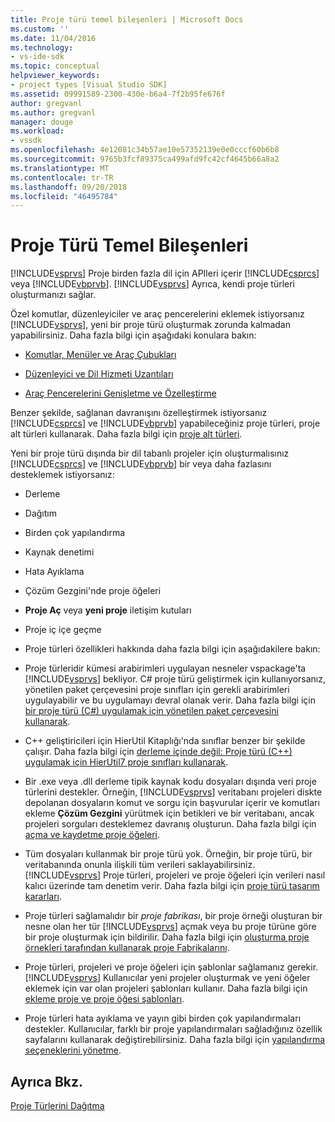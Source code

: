 ```yaml
---
title: Proje türü temel bileşenleri | Microsoft Docs
ms.custom: ''
ms.date: 11/04/2016
ms.technology:
- vs-ide-sdk
ms.topic: conceptual
helpviewer_keywords:
- project types [Visual Studio SDK]
ms.assetid: 09991589-2300-430e-b6a4-7f2b95fe676f
author: gregvanl
ms.author: gregvanl
manager: douge
ms.workload:
- vssdk
ms.openlocfilehash: 4e12081c34b57ae10e57352139e0e0cccf60b6b8
ms.sourcegitcommit: 9765b3fcf89375ca499afd9fc42cf4645b66a8a2
ms.translationtype: MT
ms.contentlocale: tr-TR
ms.lasthandoff: 09/20/2018
ms.locfileid: "46495784"
---
```

# <a name="project-type-essentials"></a>Proje Türü Temel Bileşenleri
[!INCLUDE[vsprvs](../../code-quality/includes/vsprvs_md.md)] Proje birden fazla dil için APIleri içerir [!INCLUDE[csprcs](../../data-tools/includes/csprcs_md.md)] veya [!INCLUDE[vbprvb](../../code-quality/includes/vbprvb_md.md)]. [!INCLUDE[vsprvs](../../code-quality/includes/vsprvs_md.md)] Ayrıca, kendi proje türleri oluşturmanızı sağlar.  
  
 Özel komutlar, düzenleyiciler ve araç pencerelerini eklemek istiyorsanız [!INCLUDE[vsprvs](../../code-quality/includes/vsprvs_md.md)], yeni bir proje türü oluşturmak zorunda kalmadan yapabilirsiniz. Daha fazla bilgi için aşağıdaki konulara bakın:  
  
-   [Komutlar, Menüler ve Araç Çubukları](../../extensibility/internals/commands-menus-and-toolbars.md)  
  
-   [Düzenleyici ve Dil Hizmeti Uzantıları](../../extensibility/editor-and-language-service-extensions.md)  
  
-   [Araç Pencerelerini Genişletme ve Özelleştirme](../../extensibility/extending-and-customizing-tool-windows.md)  
  
 Benzer şekilde, sağlanan davranışını özelleştirmek istiyorsanız [!INCLUDE[csprcs](../../data-tools/includes/csprcs_md.md)] ve [!INCLUDE[vbprvb](../../code-quality/includes/vbprvb_md.md)] yapabileceğiniz proje türleri, proje alt türleri kullanarak. Daha fazla bilgi için [proje alt türleri](../../extensibility/internals/project-subtypes.md).  
  
 Yeni bir proje türü dışında bir dil tabanlı projeler için oluşturmalısınız [!INCLUDE[csprcs](../../data-tools/includes/csprcs_md.md)] ve [!INCLUDE[vbprvb](../../code-quality/includes/vbprvb_md.md)] bir veya daha fazlasını desteklemek istiyorsanız:  
  
-   Derleme  
  
-   Dağıtım  
  
-   Birden çok yapılandırma  
  
-   Kaynak denetimi  
  
-   Hata Ayıklama  
  
-   Çözüm Gezgini'nde proje öğeleri  
  
-   **Proje Aç** veya **yeni proje** iletişim kutuları  
  
-   Proje iç içe geçme  
  
-   Proje türleri özellikleri hakkında daha fazla bilgi için aşağıdakilere bakın:  
  
-   Proje türleridir kümesi arabirimleri uygulayan nesneler vspackage'ta [!INCLUDE[vsprvs](../../code-quality/includes/vsprvs_md.md)] bekliyor. C# proje türü geliştirmek için kullanıyorsanız, yönetilen paket çerçevesini proje sınıfları için gerekli arabirimleri uygulayabilir ve bu uygulamayı devral olanak verir. Daha fazla bilgi için [bir proje türü (C#) uygulamak için yönetilen paket çerçevesini kullanarak](../../extensibility/internals/using-the-managed-package-framework-to-implement-a-project-type-csharp.md).  
  
-   C++ geliştiricileri için HierUtil Kitaplığı'nda sınıflar benzer bir şekilde çalışır. Daha fazla bilgi için [derleme içinde değil: Proje türü (C++) uygulamak için HierUtil7 proje sınıfları kullanarak](https://msdn.microsoft.com/library/a5c16a09-94a2-46ef-87b5-35b815e2f346).  
  
-   Bir .exe veya .dll derleme tipik kaynak kodu dosyaları dışında veri proje türlerini destekler. Örneğin, [!INCLUDE[vsprvs](../../code-quality/includes/vsprvs_md.md)] veritabanı projeleri diskte depolanan dosyaların komut ve sorgu için başvurular içerir ve komutları ekleme **Çözüm Gezgini** yürütmek için betikleri ve bir veritabanı, ancak projeleri sorguları desteklemez davranış oluşturun. Daha fazla bilgi için [açma ve kaydetme proje öğeleri](../../extensibility/internals/opening-and-saving-project-items.md).  
  
-   Tüm dosyaları kullanmak bir proje türü yok. Örneğin, bir proje türü, bir veritabanında onunla ilişkili tüm verileri saklayabilirsiniz. [!INCLUDE[vsprvs](../../code-quality/includes/vsprvs_md.md)] Proje türleri, projeleri ve proje öğeleri için verileri nasıl kalıcı üzerinde tam denetim verir. Daha fazla bilgi için [proje türü tasarım kararları](../../extensibility/internals/project-type-design-decisions.md).  
  
-   Proje türleri sağlamalıdır bir *proje fabrikası*, bir proje örneği oluşturan bir nesne olan her tür [!INCLUDE[vsprvs](../../code-quality/includes/vsprvs_md.md)] açmak veya bu proje türüne göre bir proje oluşturmak için bildirilir. Daha fazla bilgi için [oluşturma proje örnekleri tarafından kullanarak proje Fabrikalarını](../../extensibility/internals/creating-project-instances-by-using-project-factories.md).  
  
-   Proje türleri, projeleri ve proje öğeleri için şablonlar sağlamanız gerekir. [!INCLUDE[vsprvs](../../code-quality/includes/vsprvs_md.md)] Kullanıcılar yeni projeler oluşturmak ve yeni öğeler eklemek için var olan projeleri şablonları kullanır. Daha fazla bilgi için [ekleme proje ve proje öğesi şablonları](../../extensibility/internals/adding-project-and-project-item-templates.md).  
  
-   Proje türleri hata ayıklama ve yayın gibi birden çok yapılandırmaları destekler. Kullanıcılar, farklı bir proje yapılandırmaları sağladığınız özellik sayfalarını kullanarak değiştirebilirsiniz. Daha fazla bilgi için [yapılandırma seçeneklerini yönetme](../../extensibility/internals/managing-configuration-options.md).  
  
## <a name="see-also"></a>Ayrıca Bkz.  
 [Proje Türlerini Dağıtma](../../extensibility/internals/deploying-project-types.md)